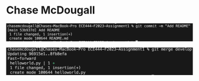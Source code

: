# Chase McDougall

![README Commit Screenshot](README_Commit.png)

![Git Merge Screenshot](image.png)

